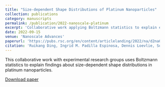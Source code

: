 ```yaml
---
title: "Size-dependent Shape Distributions of Platinum Nanoparticles"
collection: publications
category: manuscripts
permalink: /publication/2022-nanoscale-platinum
excerpt: 'Collaborative work applying Boltzmann statistics to explain experimental findings about platinum nanoparticle shape distributions.'
date: 2022-09-15
venue: 'Nanoscale Advances'
paperurl: 'https://pubs.rsc.org/en/content/articlelanding/2022/na/d2na00326k'
citation: 'Ruikang Ding, Ingrid M. Padilla Espinosa, Dennis Loevlie, Soodabeh Azadehranjbar, Andrew J. Baker, Giannis Mpourmpakis, Ashlie Martini, and Tevis D. B. Jacobs. (2022). &quot;Size-dependent shape distributions of platinum nanoparticles.&quot; <i>Nanoscale Advances</i>. 4:3978–3986.'
---
```


This collaborative work with experimental research groups uses Boltzmann statistics to explain findings about size-dependent shape distributions in platinum nanoparticles.

[Download paper](https://pubs.rsc.org/en/content/articlelanding/2022/na/d2na00326k)
